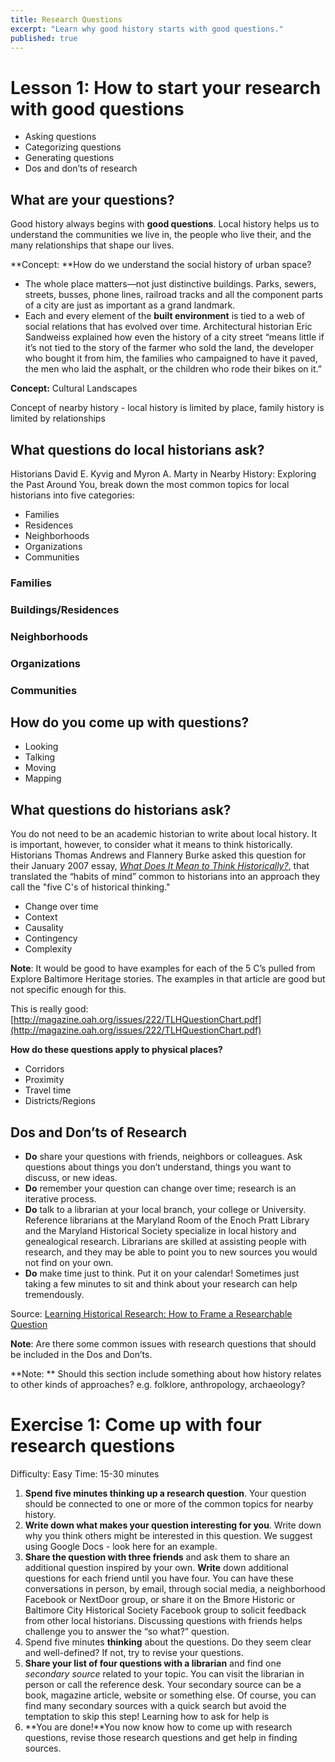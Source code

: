 ```yaml
---
title: Research Questions
excerpt: "Learn why good history starts with good questions."
published: true
---
```


# Lesson 1: How to start your research with good questions

- Asking questions
- Categorizing questions
- Generating questions
- Dos and don’ts of research

## What are your questions?

Good history always begins with **good questions**. Local history helps us to understand the communities we live in, the people who live their, and the many relationships that shape our lives.

**Concept: **How do we understand the social history of urban space?

- The whole place matters—not just distinctive buildings. Parks, sewers, streets, busses, phone lines, railroad tracks and all the component parts of a city are just as important as a grand landmark.
- Each and every element of the **built environment** is tied to a web of social relations that has evolved over time. Architectural historian Eric Sandweiss explained how even the history of a city street “means little if it’s not tied to the story of the farmer who sold the land, the developer who bought it from him, the families who campaigned to have it paved, the men who laid the asphalt, or the children who rode their bikes on it.”

**Concept:** Cultural Landscapes

Concept of nearby history - local history is limited by place, family history is limited by relationships

## What questions do local historians ask?

Historians David E. Kyvig and Myron A. Marty in Nearby History: Exploring the Past Around You, break down the most common topics for local historians into five categories:

- Families
- Residences
- Neighborhoods
- Organizations
- Communities

### Families

### Buildings/Residences

### Neighborhoods

### Organizations

### Communities

## How do you come up with questions?

- Looking
- Talking
- Moving
- Mapping

## What questions do historians ask?

You do not need to be an academic historian to write about local history. It is important, however, to consider what it means to think historically. Historians Thomas Andrews and Flannery Burke asked this question for their January 2007 essay, _[What Does It Mean to Think Historically?](https://www.historians.org/publications-and-directories/perspectives-on-history/january-2007/what-does-it-mean-to-think-historically)_, that translated the “habits of mind” common to historians into an approach they call the "five C's of historical thinking." 

- Change over time
- Context
- Causality
- Contingency
- Complexity

**Note**: It would be good to have examples for each of the 5 C’s pulled from Explore Baltimore Heritage stories. The examples in that article are good but not specific enough for this.

This is really good: [http://magazine.oah.org/issues/222/TLHQuestionChart.pdf](http://magazine.oah.org/issues/222/TLHQuestionChart.pdf)

**How do these questions apply to physical places?**

- Corridors
- Proximity
- Travel time
- Districts/Regions

## Dos and Don’ts of Research

- **Do** share your questions with friends, neighbors or colleagues. Ask questions about things you don’t understand, things you want to discuss, or new ideas.
- **Do** remember your question can change over time; research is an iterative process.
- **Do** talk to a librarian at your local branch, your college or University. Reference librarians at the Maryland Room of the Enoch Pratt Library and the Maryland Historical Society specialize in local history and genealogical research. Librarians are skilled at assisting people with research, and they may be able to point you to new sources you would not find on your own.
- **Do** make time just to think. Put it on your calendar! Sometimes just taking a few minutes to sit and think about your research can help tremendously.

Source: [Learning Historical Research: How to Frame a Researchable Question](http://www.williamcronon.net/researching/questions.htm)

 **Note**: Are there some common issues with research questions that should be included in the Dos and Don’ts.

**Note: ** Should this section include something about how history relates to other kinds of approaches? e.g. folklore, anthropology, archaeology?

# Exercise 1: Come up with four research questions
Difficulty: Easy
Time: 15-30 minutes

1. **Spend five minutes thinking up a research question**. Your question should be connected to one or more of the common topics for nearby history.
2. **Write down what makes your question interesting for you**. Write down why you think others might be interested in this question. We suggest using Google Docs - look here for an example.
4. **Share the question with three friends** and ask them to share an additional question inspired by your own. **Write** down additional questions for each friend until you have four. You can have these conversations in person, by email, through social media, a neighborhood Facebook or NextDoor group, or share it on the Bmore Historic or Baltimore City Historical Society Facebook group to solicit feedback from other local historians. Discussing questions with friends helps challenge you to answer the “so what?” question. 
5. Spend five minutes **thinking** about the questions. Do they seem clear and well-defined? If not, try to revise your questions.
6. **Share your list of four questions with a librarian** and find one _secondary source_ related to your topic. You can visit the librarian in person or call the reference desk. Your secondary source can be a book, magazine article, website or something else. Of course, you can find many secondary sources with a quick search but avoid the temptation to skip this step! Learning how to ask for help is 
7. **You are done!**You now know how to come up with research questions, revise those research questions and get help in finding sources.
